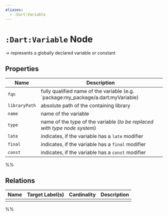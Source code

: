 ```yaml
---
aliases:
  - :Dart:Variable
---
```

# `:Dart:Variable` Node

-> represents a globally declared variable or constant

## Properties

| Name          | Description                                                                       |
| ------------- | --------------------------------------------------------------------------------- |
| `fqn`         | fully qualified name of the variable (e.g. `package:my_package/a.dart:myVariable) |
| `libraryPath` | absolute path of the containing library                                           |
| `name`        | name of the variable                                                              |
| `type`        | name of the type of the variable (*to be replaced with type node system*)         |
| `late`        | indicates, if the variable has a `late` modifier                                  |
| `final`       | indicates, if the variable has a `final` modifier                                 |
| `const`       | indicates, if the variable has a `const` modifier                                 |

%%
## Relations

| Name | Target Label(s) | Cardinality | Description |
|------|-----------------|-------------|-------------|
|      |                 |             |             |
%%